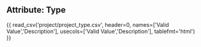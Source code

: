 ## Attribute: Type

{{ read_csv('project/project_type.csv', header=0, names=['Valid Value','Description'], usecols=['Valid Value','Description'], tablefmt='html') }}
